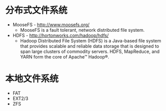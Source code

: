 # 分布式文件系统 #

  * MooseFS - http://www.moosefs.org/
    * MooseFS is a fault tolerant, network distributed file system.
  * HDFS - http://hortonworks.com/hadoop/hdfs/
    * Hadoop Distributed File System (HDFS) is a Java-based file system that provides scalable and reliable data storage that is designed to span large clusters of commodity servers. HDFS, MapReduce, and YARN form the core of Apache™ Hadoop®.

# 本地文件系统 #
  * FAT
  * EXT2/3
  * ZFS